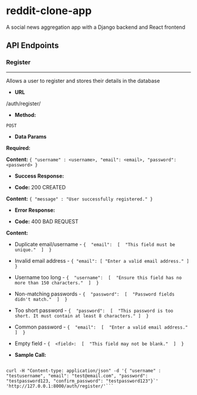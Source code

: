 # reddit-clone-app

A social news aggregation app with a Django backend and React frontend

  

## API Endpoints

### Register

----

Allows a user to register and stores their details in the database

  

*  **URL**

  

/auth/register/

  

*  **Method:**

  

`POST`

  

*  **Data Params**

  

**Required:**

**Content:**  `{ "username" : <username>, "email": <email>, "password": <password> }`

  

*  **Success Response:**

  

*  **Code:** 200 CREATED

**Content:**  `{ "message" : "User successfully registered." }`

*  **Error Response:**

  

 *  **Code:** 400 BAD REQUEST

**Content:**  

 * Duplicate email/username - `{  "email":  [  "This field must be unique."  ]  }`
 * Invalid email address - `{ "email": [ "Enter a valid email address." ] }`
 * Username too long - `{  "username":  [  "Ensure this field has no more than 150 characters."  ]  }`
 * Non-matching passwords - `{  "password":  [  "Password fields didn't match."  ]  }`
 * Too short password - `{  "password":  [  "This password is too short. It must contain at least 8 characters." ]  }`
 * Common password - `{  "email":  [  "Enter a valid email address."  ]  }`
 * Empty field - `{  <field>:  [  "This field may not be blank."  ]  }`


  

*  **Sample Call:**

  

```curl

curl -H "Content-type: application/json" -d '{ "username" : "testusername", "email": "test@email.com", "password": "testpassword123, "confirm_password": "testpassword123"}`' 'http://127.0.0.1:8000/auth/register/'```